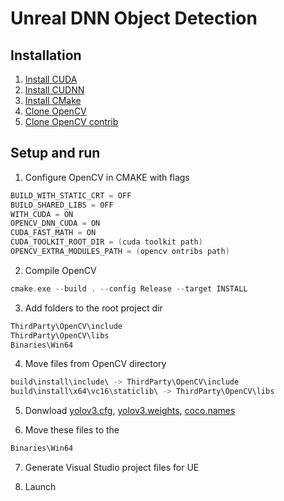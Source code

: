 # Unreal DNN Object Detection

## Installation
1. [Install CUDA](https://docs.nvidia.com/cuda/cuda-installation-guide-microsoft-windows/index.html#installing-cuda-development-tools)
2. [Install CUDNN](https://developer.nvidia.com/cudnn)
3. [Install CMake](https://cmake.org/download/)
4. [Clone OpenCV](https://github.com/opencv/opencv)
5. [Clone OpenCV contrib](https://github.com/opencv/opencv_contrib)

## Setup and run
1. Configure OpenCV in CMAKE with flags
```c++
BUILD_WITH_STATIC_CRT = OFF
BUILD_SHARED_LIBS = OFF
WITH_CUDA = ON
OPENCV_DNN_CUDA = ON
CUDA_FAST_MATH = ON 
CUDA_TOOLKIT_ROOT_DIR = (cuda toolkit path)
OPENCV_EXTRA_MODULES_PATH = (opencv ontribs path) 
```

2. Compile OpenCV
```c++
cmake.exe --build . --config Release --target INSTALL
```

3. Add folders to the root project dir
```c++
ThirdParty\OpenCV\include
ThirdParty\OpenCV\libs
Binaries\Win64
```

4. Move files from OpenCV directory
```c++
build\install\include\ -> ThirdParty\OpenCV\include
build\install\x64\vc16\staticlib\ -> ThirdParty\OpenCV\libs
```

5. Donwload [yolov3.cfg](https://github.com/pjreddie/darknet/blob/master/cfg/yolov3.cfg), [yolov3.weights](https://pjreddie.com/media/files/yolov3.weights), [coco.names](https://github.com/pjreddie/darknet/blob/master/data/coco.names)

6. Move these files to the 
```c++
Binaries\Win64
```

7. Generate Visual Studio project files for UE

8. Launch
